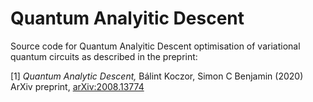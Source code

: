 # Quantum Analyitic Descent
Source code for Quantum Analyitic Descent optimisation of variational
quantum circuits as described in the preprint:

[1] *Quantum Analytic Descent,*
Bálint Koczor, Simon C Benjamin (2020) ArXiv preprint, [arXiv:2008.13774](https://arxiv.org/pdf/2008.13774.pdf)
